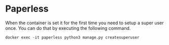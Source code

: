 # Paperless

When the container is set it for the first time you need to setup a super user once. You can do that by executing the following command.

`docker exec -it paperless python3 manage.py createsuperuser`
